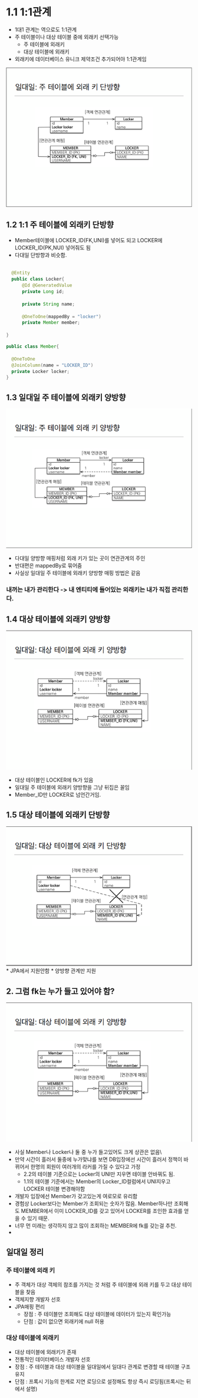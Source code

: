 # 1.1 1:1관계
* 1대1 관계는 역으로도 1:1관계
* 주 테이블이나 대상 테이블 중에 외래키 선택가능
  * 주 테이블에 외래키
  * 대상 테이블에 외래키
* 외래키에 데이터베이스 유니크 제약조건 추가되어야 1:1관계임

<img src="./img/1:1.png">

## 1.2 1:1 주 테이블에 외래키 단방향 
* Member테이블에 LOCKER_ID(FK,UNI)를 넣어도 되고 LOCKER에 LOCKER_ID(PK,NUI) 넣어줘도 됨
 * 다대일 단방향과 비슷함.
  ```java
    
    @Entity
    public class Locker{
        @Id @GeneratedValue
        private Long id;
        
        private String name;
        
        @OneToOne(mappedBy = "locker")
        private Member member;
        
}
  ```
  ```java
  public class Member{
    
    @OneToOne
    @JoinColumn(name = "LOCKER_ID")
    private Locker locker;
}

  ```

## 1.3 일대일 주 테이블에 외래키 양방향
<img src="./img/1:13.png">

* 다대일 양방향 매핑처럼 외래 키가 있는 곳이 연관관계의 주인
* 반대편은 mappedBy로 묶어줌
* 사실상 일대일 주 테이블에 외래키 양방향 매핑 방법은 같음
### 내꺼는 내가 관리한다 -> 내 엔티티에 들어있는 외래키는 내가 직접 관리한다.


## 1.4 대상 테이블에 외래키 양방향
<img src="./img/fkboth.png">

* 대상 테이블인 LOCKER에 fk가 있음 
* 일대일 주 테이블에 외래키 양방향을 그냥 뒤집은 꼴임
* Member_ID만 LOCKER로 넘언간거임.


## 1.5 대상 테이블에 외래키 단방향
<img src="./img/1:1to.png">
* JPA에서 지원안함
* 양방향 관계만 지원


## 2. 그럼 fk는 누가 들고 있어야 함?
<img src="./img/fkboth.png">

* 사실 Member나 Locker나 둘 중 누가 들고있어도 크게 상관은 없음\
* 만약 시간이 흘러서 둘중에 누가맞냐를 보면 DB입장에선 시간이 흘러서 정책이 바뀌어서 한명의 회원이 여러개의 라커를 가질 수 있다고 가정
  * 2.2의 테이블 기준으로는 Locker의 UNI만 지우면 테이블 안바꿔도 됨.
  * 1.1의 테이블 기준에서는 Member의 Locker_ID컬럼에서 UNI지우고 LOCKER 테이블 변경해야함
* 개발자 입장에선 Member가 갖고있는게 여로모로 유리함
* 경험상 Locker보다는 Member가 조회되는 숫자가 많음. Member하나만 조회해도  MEMBER에서 이미 LOCKER_ID를 갖고 있어서 LOCKER를 조인한 효과를 얻을 수 있기 때문.
* 너무 먼 미래는 생각하지 않고 많이 조회하는 MEMBER에 fk를 갖는걸 추천.
* 


## 일대일 정리
  ### 주 테이블에 외래 키
  * 주 객체가 대상 객체의 참조를 가지는 것 처럼 주 테이블에 외래 키를 두고 대상 테이블을 찾음
  * 객체지향 개발자 선호
  * JPA매핑 편리
    * 장점 : 주 테이블만 조회해도 대상 테이블에 데이터가 있는지 확인가능
    * 단점 : 값이 없으면 외래키에 null 허용
  ### 대상 테이블에 외래키

* 대상 테이블에 외래키가 존재
* 전통적인 데이터베이스 개발자 선호
* 장점 : 주 테이블과 대상 테이블을 일대일에서 일대다 관계로 변경할 때 테이블 구조 유지
* 단점 : 프록시 기능의 한계로 지연 로딩으로 설정해도 항상 즉시 로딩됨(프록시는 뒤에서 설명)


